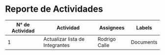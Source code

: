 # Reporte de Actividades

N° de Actividad | Actividad | Assignees | Labels
-|-|-|-
1| Actualizar lista de Integrantes| Rodrigo Calle | Documents
